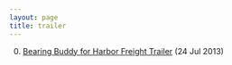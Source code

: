 ```yaml
---
layout: page
title: trailer
---
```


0. [Bearing Buddy for Harbor Freight Trailer](/bookmark/2013/07/24/bearing-buddy-harbor-freight.html) (24 Jul 2013) 
